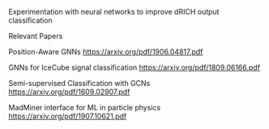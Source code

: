Experimentation with neural networks to improve dRICH output classification

Relevant Papers

Position-Aware GNNs
https://arxiv.org/pdf/1906.04817.pdf

GNNs for IceCube signal classification
https://arxiv.org/pdf/1809.06166.pdf

Semi-supervised Classification with GCNs
https://arxiv.org/pdf/1609.02907.pdf

MadMiner interface for ML in particle physics
https://arxiv.org/pdf/1907.10621.pdf
